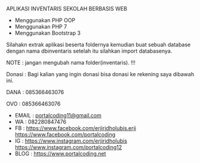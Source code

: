 APLIKASI INVENTARIS SEKOLAH BERBASIS WEB

- Menggunakan PHP OOP
- Menggunakan PHP 7
- Menggunakan Bootstrap 3

Silahakn extrak aplikasi beserta foldernya
kemudian buat sebuah database dengan nama dbinventaris
setelah itu silahkan import databasenya.

NOTE : jangan mengubah nama folder(inventaris). !!!

Donasi : Bagi kalian yang ingin donasi bisa donasi ke rekening saya dibawah ini.

DANA : 085366463076

OVO  : 085366463076

- EMAIL : portalcoding11@gmail.com
- WA : 082280847476
- FB    : https://www.facebook.com/erjiridholubis.erji
          https://www.facebook.com/portalcoding
- IG    : https://www.instagram.com/erjiridholubis
          https://www.instagram.com/portalcoding12
- BLOG  : https://www.portalcoding.net
